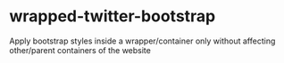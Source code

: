 # wrapped-twitter-bootstrap
Apply bootstrap styles inside a wrapper/container only without affecting other/parent containers of the website

